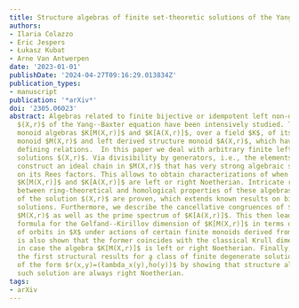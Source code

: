 ```yaml
---
title: Structure algebras of finite set-theoretic solutions of the Yang--Baxter equation
authors:
- Ilaria Colazzo
- Eric Jespers
- Łukasz Kubat
- Arne Van Antwerpen
date: '2023-01-01'
publishDate: '2024-04-27T09:16:29.013834Z'
publication_types:
- manuscript
publication: '*arXiv*'
doi: '2305.06023'
abstract: Algebras related to finite bijective or idempotent left non-degenerate solutions
  $(X,r)$ of the Yang--Baxter equation have been intensively studied. These are the
  monoid algebras $K[M(X,r)]$ and $K[A(X,r)]$, over a field $K$, of its structure
  monoid $M(X,r)$ and left derived structure monoid $A(X,r)$, which have quadratic
  defining relations.  In this paper we deal with arbitrary finite left non-degenerate
  solutions $(X,r)$. Via divisibility by generators, i.e., the elements of $X$, we
  construct an ideal chain in $M(X,r)$ that has very strong algebraic structural properties
  on its Rees factors. This allows to obtain characterizations of when the algebras
  $K[M(X,r)]$ and $K[A(X,r)]$ are left or right Noetherian. Intricate relationships
  between ring-theoretical and homological properties of these algebras and properties
  of the solution $(X,r)$ are proven, which extends known results on bijective non-degenerate
  solutions. Furthermore, we describe the cancellative congruences of $A(X,r)$ and
  $M(X,r)$ as well as the prime spectrum of $K[A(X,r)]$. This then leads  to an explicit
  formula for the Gelfand--Kirillov dimension of $K[M(X,r)]$ in terms of the number
  of orbits in $X$ under actions of certain finite monoids derived from $(X,r)$. It
  is also shown that the former coincides with the classical Krull dimension of $K[M(X,r)]$
  in case the algebra $K[M(X,r)]$ is left or right Noetherian. Finally, we obtain
  the first structural results for a class of finite degenerate solutions $(X,r)$
  of the form $r(x,y)=(łambda_x(y),h̊o(y))$ by showing that structure algebras of
  such solution are always right Noetherian.
tags:
- arXiv
---
```

